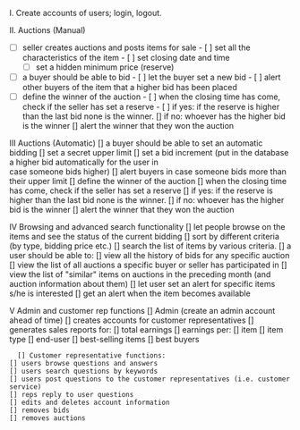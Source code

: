 I. Create accounts of users; login, logout.

II. Auctions (Manual)
   - [ ] seller creates auctions and posts items for sale
	- [ ] set all the characteristics of the item
	- [ ] set closing date and time
        - [ ] set a hidden minimum price (reserve)
   - [ ] a buyer should be able to bid
	- [ ] let the buyer set a new bid
	- [ ] alert other buyers of the item that a higher bid has been placed 
   - [ ] define the winner of the auction
	- [ ] when the closing time has come, check if the seller has set a reserve
	- [ ] if yes: if the reserve is higher than the last bid none is the winner.
	    [] if no: whoever has the higher bid is the winner
		[] alert the winner that they won the auction

III Auctions (Automatic)
    [] a buyer should be able to set an automatic bidding
	[] set a secret upper limit
	[] set a bid increment (put in the database a higher bid automatically for the user in       
       case someone bids higher)
    	[] alert buyers in case someone bids more than their upper limit 
   [] define the winner of the auction
	[] when the closing time has come, check if the seller has set a reserve
	    [] if yes: if the reserve is higher than the last bid none is the winner.
	    [] if no: whoever has the higher bid is the winner
		[] alert the winner that they won the auction


IV Browsing and advanced search functionality
    [] let people browse on the items and see the status of the current bidding
    [] sort by different criteria (by type, bidding price etc.)
    [] search the list of items by various criteria.
    [] a user should be able to:
	[] view all the history of bids for any specific auction
    	[] view the list of all auctions a specific buyer or seller has participated in
	[] view the list of "similar" items on auctions in the preceding month (and auction information about them)
    [] let user set an alert for specific items s/he is interested 
	[] get an alert when the item becomes available

V Admin and customer rep functions
      [] Admin (create an admin account ahead of time)
	[] creates accounts for customer representatives
    	[] generates sales reports for:
		[] total earnings
		[] earnings per:
	    		[] item
	    		[] item type
	    		[] end-user
    		[] best-selling items
   		[] best buyers

      [] Customer representative functions:
	[] users browse questions and answers
	[] users search questions by keywords
	[] users post questions to the customer representatives (i.e. customer service)
	[] reps reply to user questions
	[] edits and deletes account information
	[] removes bids 
	[] removes auctions 

